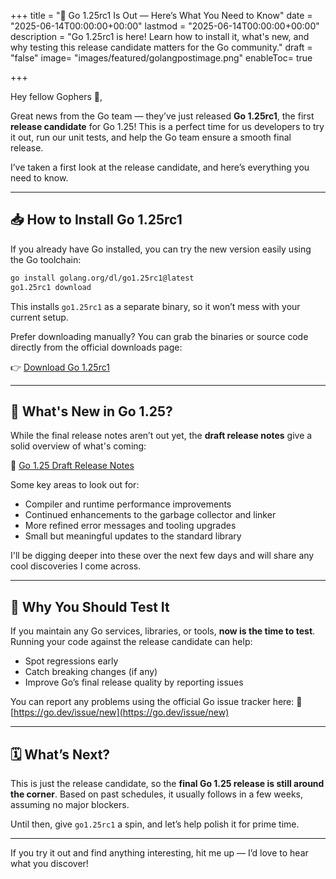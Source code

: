 +++
title = "🚀 Go 1.25rc1 Is Out — Here’s What You Need to Know"
date = "2025-06-14T00:00:00+00:00"
lastmod = "2025-06-14T00:00:00+00:00"
description = "Go 1.25rc1 is here! Learn how to install it, what's new, and why testing this release candidate matters for the Go community."
draft = "false"
image= "images/featured/golangpostimage.png"
enableToc= true

+++


Hey fellow Gophers 👋,

Great news from the Go team — they’ve just released **Go 1.25rc1**, the first **release candidate** for Go 1.25! This is a perfect time for us developers to try it out, run our unit tests, and help the Go team ensure a smooth final release.

I’ve taken a first look at the release candidate, and here’s everything you need to know.

---

## 📥 How to Install Go 1.25rc1

If you already have Go installed, you can try the new version easily using the Go toolchain:

```bash
go install golang.org/dl/go1.25rc1@latest
go1.25rc1 download
```

This installs `go1.25rc1` as a separate binary, so it won’t mess with your current setup.

Prefer downloading manually? You can grab the binaries or source code directly from the official downloads page:

👉 [Download Go 1.25rc1](https://go.dev/dl/#go1.25rc1)

---

## 🔎 What's New in Go 1.25?

While the final release notes aren’t out yet, the **draft release notes** give a solid overview of what's coming:

📄 [Go 1.25 Draft Release Notes](https://tip.golang.org/doc/go1.25)

Some key areas to look out for:

* Compiler and runtime performance improvements
* Continued enhancements to the garbage collector and linker
* More refined error messages and tooling upgrades
* Small but meaningful updates to the standard library

I'll be digging deeper into these over the next few days and will share any cool discoveries I come across.

---

## 🧪 Why You Should Test It

If you maintain any Go services, libraries, or tools, **now is the time to test**. Running your code against the release candidate can help:

* Spot regressions early
* Catch breaking changes (if any)
* Improve Go’s final release quality by reporting issues

You can report any problems using the official Go issue tracker here:
🔗 [https://go.dev/issue/new](https://go.dev/issue/new)

---

## 🗓️ What’s Next?

This is just the release candidate, so the **final Go 1.25 release is still around the corner**. Based on past schedules, it usually follows in a few weeks, assuming no major blockers.

Until then, give `go1.25rc1` a spin, and let’s help polish it for prime time.

---

If you try it out and find anything interesting, hit me up — I’d love to hear what you discover!


